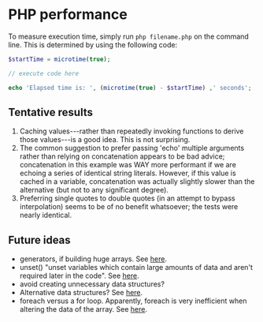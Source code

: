 # PHP performance

To measure execution time, simply run `php filename.php` on the command line. This is determined by using the following code:

```php
$startTime = microtime(true);

// execute code here

echo 'Elapsed time is: ', (microtime(true) - $startTime) ,' seconds';
```

## Tentative results

1. Caching values---rather than repeatedly invoking functions to derive those values---is a good idea. This is not surprising.
2. The common suggestion to prefer passing 'echo' multiple arguments rather than relying on concatenation appears to be bad advice; concatenation in this example was WAY more performant if we are echoing a series of identical string literals. However, if this value is cached in a variable, concatenation was actually slightly slower than the alternative (but not to any significant degree).
3. Preferring single quotes to double quotes (in an attempt to bypass interpolation) seems to be of no benefit whatsoever; the tests were nearly identical.

## Future ideas

* generators, if building huge arrays. See [here](https://medium.com/tech-tajawal/use-memory-gently-with-yield-in-php-7e62e2480b8d).
* unset() "unset variables which contain large amounts of data and aren't required later in the code". See [here](https://www.airpair.com/php/fatal-error-allowed-memory-size).
* avoid creating unnecessary data structures?
* Alternative data structures? See [here](https://medium.com/@rtheunissen/efficient-data-structures-for-php-7-9dda7af674cd).
* foreach versus a for loop. Apparently, foreach is very inefficient when altering the data of the array. See [here](http://www.phpbench.com/).
